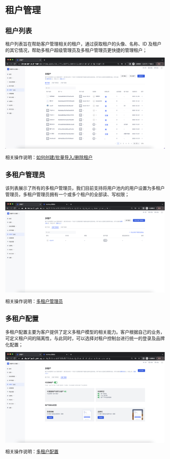 # 租户管理

<LastUpdated/>

## 租户列表

租户列表旨在帮助客户管理相关的租户，通过获取租户的头像、名称、ID 及租户的其它情况，帮助多租户超级管理员及多租户管理员更快捷的管理租户；

![](./images/tenantManagement/1-1.png)

相关操作说明：[如何创建/批量导入/删除租户](https://docs.authing.cn/v2/multi-tenant-console/operation-tenant.html)

## 多租户管理员

该列表展示了所有的多租户管理员，我们目前支持将用户池内的用户设置为多租户管理员，多租户管理员拥有一个或多个租户的全部读、写权限；

![](./images/tenantManagement/1-2.png)

相关操作说明：[多租户管理员](https://docs.authing.cn/v2/multi-tenant-console/association-apps.html)

## 多租户配置

多租户配置主要为客户提供了定义多租户模型的相关能力。客户根据自己的业务，可定义租户间的隔离性，与此同时，可以选择对租户控制台进行统一的登录及品牌化配置；

![](./images/tenantManagement/1-3.png)

相关操作说明：[多租户配置](https://docs.authing.cn/v2/multi-tenant-console/admin-management.html)
